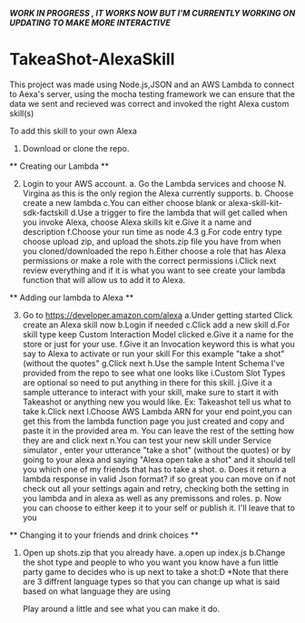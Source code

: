 *****WORK IN PROGRESS , IT WORKS NOW BUT I'M CURRENTLY WORKING ON UPDATING TO MAKE MORE INTERACTIVE*****



# TakeaShot-AlexaSkill

This project was made using Node.js,JSON and an AWS Lambda to connect to Aexa's server, using the mocha testing framework we can ensure that the data we sent and recieved was correct and invoked the right Alexa custom skill(s)


To add this skill to your own Alexa

1. Download or clone the repo.

** Creating our Lambda **

2. Login to your AWS account.
   a. Go the Lambda services and choose N. Virgina as this is the only region the Alexa currently supports.
   b. Choose create a new lambda
   c.You can either choose blank or alexa-skill-kit-sdk-factskill
   d.Use a trigger to fire the lambda that will get called when you invoke Alexa, choose Alexa skills kit
   e.Give it a name and description
   f.Choose your run time as node 4.3
   g.For code entry type choose upload zip, and upload the shots.zip file you have from when you cloned/downloaded the repo
   h.Either choose a role that has Alexa permissions or make a role with the correct permissions
   i.Click next review everything and if it is what you want to see create your lambda function that will allow us to add it to Alexa.

** Adding our lambda to Alexa **

3.  Go to https://developer.amazon.com/alexa
    a.Under getting started Click create an Alexa skill now
    b.Login if needed
    c.Click add a new skill
    d.For skill type keep Custom Interaction Model clicked
    e.Give it a name for the store or just for your use.
    f.Give it an Invocation keyword this is what you say to Alexa to activate or run your skill For this example "take a shot" (without the quotes"
    g.Click next
    h.Use the sample Intent Schema I've provided from the repo to see what one looks like
    i.Custom Slot Types are optional so need to put anything in there for this skill.
    j.Give it a sample utterance to interact with your skill, make sure to start it with Takeashot or anything new you would like. 
        Ex: Takeashot tell us what to take
    k.Click next
    l.Choose AWS Lambda ARN for your end point,you can get this from the lambda function page you just created and copy and paste it
      in the provided area
    m. You can leave the rest of the setting how they are and click next
    n.You can test your new skill under Service simulator , enter your utterance "take a shot" (without the quotes) or by going to your alexa and saying "Alexa open take a shot" and it should tell you which one of my friends that has to take a shot. 
    o. Does it return a lambda response in valid Json format? if so great you can move on if not check out all your settings again and retry, checking both the setting in you lambda and in alexa as well as any premissons and roles.
    p. Now you can choose to either keep it to your self or publish it. I'll leave that to you


** Changing it to your friends and drink choices **

1. Open up shots.zip that you already have.
   a.open up index.js
   b.Change the shot type and people to who you want you know have a fun little party game to decides who is up next to take a shot:D
      *Note that there are 3 diffrent language types so that you can change up what is said based on what language they are using
   

   Play around a little and see what you can make it do.
 



 
